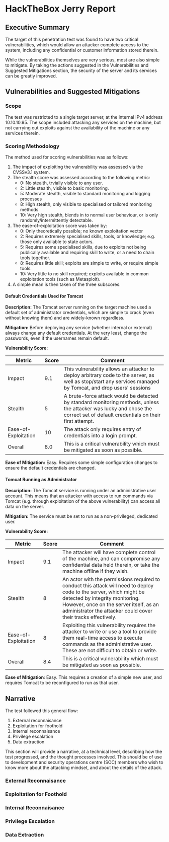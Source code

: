 # HackTheBox Jerry Report

## Executive Summary

The target of this penetration test was found to have two critical vulnerabilities, which would allow an attacker complete access to the system, including any confidential or customer information stored therein.

While the vulnerabilities themselves are very serious, most are also simple to mitigate. By taking the actions suggested in the Vulnerabilities and Suggested Mitigations section, the security of the server and its services can be greatly improved.

## Vulnerabilities and Suggested Mitigations

### Scope

The test was restricted to a single target server, at the internal IPv4 address 10.10.10.95. The scope included attacking any services on the machine, but not carrying out exploits against the availability of the machine or any services therein.

### Scoring Methodology

The method used for scoring vulnerabilities was as follows:

1. The impact of exploiting the vulnerability was assessed via the CVSSv3.1 system.
2. The stealth score was assessed according to the following metric:
    - 0: No stealth, trvially visible to any user.
    - 2: Little stealth, visible to basic monitoring.
    - 5: Moderate stealth, visible to standard monitoring and logging processes
    - 8: High stealth, only visible to specialised or tailored monitoring methods
    - 10: Very high stealth, blends in to normal user behaviour, or is only randomly/intermittently detectable.
3. The ease-of-exploitation score was taken by:
    - 0: Only theoretically possible; no known exploitation vector
    - 2: Requires extremely specialised skills, tools, or knowledge; e.g. those only available to state actors.
    - 5: Requires some specialised skills, due to exploits not being publically available and requiring skill to write, or a need to chain tools together.
    - 8: Requires little skill; exploits are simple to write, or require simple tools.
    - 10: Very little to no skill required; exploits available in common exploitation tools (such as Metasploit).
4. A simple mean is then taken of the three subscores.

#### Default Credentials Used for Tomcat

**Description:** The Tomcat server running on the target machine used a default set of administrator credentials, which are simple to crack (even without knowing them) and are widely-known regardless.

**Mitigation:** Before deploying any service (whether internal or external) always change any default credentials. At the very least, change the passwords, even if the usernames remain default.

**Vulnerability Score:**

| Metric | Score | Comment |
| ------ | ----- | ------- |
| Impact | 9.1   | This vulnerability allows an attacker to deploy arbitrary code to the server, as well as stop/start any services managed by Tomcat, and drop users' sessions |
| Stealth | 5    | A brute-force attack would be detected by standard monitoring methods, unless the attacker was lucky and chose the correct set of default credentials on their first attempt. |
| Ease-of-Exploitation | 10 | The attack only requires entry of credentials into a login prompt. | 
| Overall | 8.0 | This is a critical vulnerability which must be mitigated as soon as possible. |

**Ease of Mitigation:** Easy. Requires some simple configuration changes to ensure the default credentials are changed.

#### Tomcat Running as Administrator

**Description:** The Tomcat service is running under an administrative user account. This means that an attacker with access to run commands via Tomcat (e.g. through exploitation of the above vulnerability) can access all data on the server.

**Mitigation:** The service must be set to run as a non-privileged, dedicated user.

**Vulnerability Score:**

| Metric | Score | Comment |
| ------ | ----- | ------- |
| Impact | 9.1   | The attacker will have complete control of the machine, and can compromise any confidential data held therein, or take the machine offline if they wish. |
| Stealth | 8    | An actor with the permissions required to conduct this attack will need to deploy code to the server, which might be detected by integrity monitoring. However, once on the server itself, as an administrator the attacker could cover their tracks effectively. |
| Ease-of-Exploitation | 8 | Exploiting this vulnerability requires the attacker to write or use a tool to provide them real-time access to execute commands as the administrative user. These are not difficult to obtain or write. | 
| Overall | 8.4 | This is a critical vulnerability which must be mitigated as soon as possible. |

**Ease of Mitigation**: Easy. This requires a creation of a simple new user, and requires Tomcat to be reconfigured to run as that user.

## Narrative

The test followed this general flow:

1. External reconnaisance
2. Exploitation for foothold
3. Internal reconnaisance
4. Privilege escalation
5. Data extraction

This section will provide a narrative, at a technical level, describing how the test progressed, and the thought processes involved. This should be of use to development and security operations centre (SOC) members who wish to know more about the attacking mindset, and about the details of the attack.

### External Reconnaisance



### Exploitation for Foothold



### Internal Reconnaisance



### Privilege Escalation



### Data Extraction